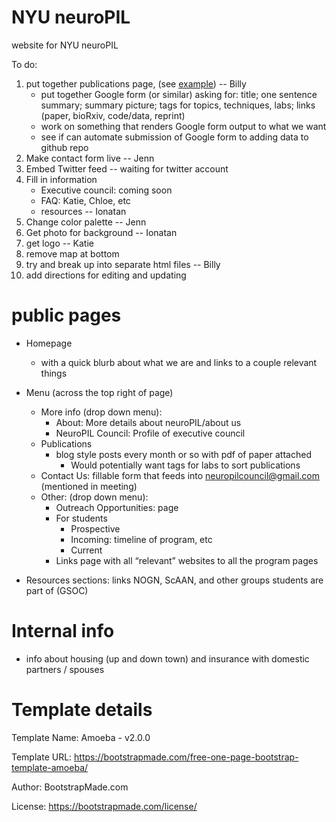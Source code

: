 
# NYU neuroPIL

website for NYU neuroPIL

To do:

1. put together publications page, (see
   [example](https://www.dudmanlab.org/html/publications.html)) --
   Billy
   - put together Google form (or similar) asking for: title; one
     sentence summary; summary picture; tags for topics, techniques,
     labs; links (paper, bioRxiv, code/data, reprint)
   - work on something that renders Google form output to what we want
   - see if can automate submission of Google form to adding data to
     github repo
4. Make contact form live -- Jenn
2. Embed Twitter feed -- waiting for twitter account
3. Fill in information
   - Executive council: coming soon
   - FAQ: Katie, Chloe, etc
   - resources -- Ionatan
4. Change color palette -- Jenn
5. Get photo for background -- Ionatan
6. get logo -- Katie
8. remove map at bottom
9. try and break up into separate html files -- Billy
7. add directions for editing and updating

# public pages

- Homepage
  - with a quick blurb about what we are and links to a couple
    relevant things
- Menu (across the top right of page)
  - More info (drop down menu):
    - About: More details about neuroPIL/about us
    - NeuroPIL Council: Profile of executive council
  - Publications
    - blog style posts every month or so with pdf of paper attached
      - Would potentially want tags for labs to sort publications
  - Contact Us: fillable form that feeds into
    neuropilcouncil@gmail.com (mentioned in meeting)
  - Other: (drop down menu):
    - Outreach Opportunities: page
    - For students
      - Prospective
      - Incoming: timeline of program, etc  
      - Current
    - Links page with all “relevant” websites to all the program pages

- Resources sections: links NOGN, ScAAN, and other groups students are
  part of (GSOC)
  
# Internal info

 - info about housing (up and down town) and insurance with domestic
   partners / spouses


# Template details

Template Name: Amoeba - v2.0.0

Template URL: https://bootstrapmade.com/free-one-page-bootstrap-template-amoeba/

Author: BootstrapMade.com

License: https://bootstrapmade.com/license/
